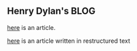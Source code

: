 ## Henry Dylan's BLOG

[here](art.md) is an article.

[here](art.rst) is an article written in restructured text
